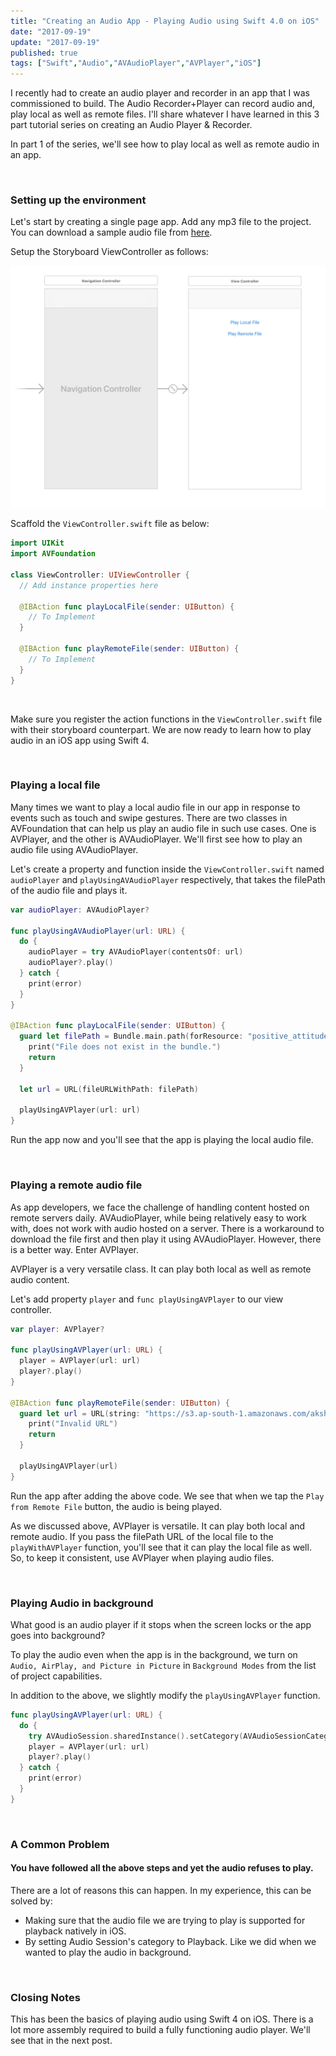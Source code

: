 ```yaml
---
title: "Creating an Audio App - Playing Audio using Swift 4.0 on iOS"
date: "2017-09-19"
update: "2017-09-19"
published: true
tags: ["Swift","Audio","AVAudioPlayer","AVPlayer","iOS"]
---
```


I recently had to create an audio player and recorder in an app that I was commissioned to build. The Audio Recorder+Player can record audio and, play local as well as remote files. I'll share whatever I have learned in this 3 part tutorial series on creating an Audio Player & Recorder.

In part 1 of the series, we'll see how to play local as well as remote audio in an app.

<br/>

### Setting up the environment

Let's start by creating a single page app. Add any mp3 file to the project. You can download a sample audio file from [here](https://s3.ap-south-1.amazonaws.com/aksharpatel47-static/positive_attitude.mp3).

Setup the Storyboard ViewController as follows:

![Blog](audio-app-part-1-initial.jpeg)

Scaffold the ```ViewController.swift``` file as below:

```swift
import UIKit
import AVFoundation

class ViewController: UIViewController {
  // Add instance properties here

  @IBAction func playLocalFile(sender: UIButton) {
    // To Implement
  }

  @IBAction func playRemoteFile(sender: UIButton) {
    // To Implement
  }
}
```

  <br/>

Make sure you register the action functions in the ```ViewController.swift``` file with their storyboard counterpart. We are now ready to learn how to play audio in an iOS app using Swift 4.

<br/>

### Playing a local file

Many times we want to play a local audio file in our app in response to events such as touch and swipe gestures. There are two classes in AVFoundation that can help us play an audio file in such use cases. One is AVPlayer, and the other is AVAudioPlayer. We'll first see how to play an audio file using AVAudioPlayer.

Let's create a property and function inside the ```ViewController.swift``` named ```audioPlayer``` and ```playUsingAVAudioPlayer``` respectively, that takes the filePath of the audio file and plays it.

```swift
var audioPlayer: AVAudioPlayer?

func playUsingAVAudioPlayer(url: URL) {
  do {
    audioPlayer = try AVAudioPlayer(contentsOf: url)
    audioPlayer?.play()
  } catch {
    print(error)
  }
}

@IBAction func playLocalFile(sender: UIButton) {
  guard let filePath = Bundle.main.path(forResource: "positive_attitude", ofType: "mp3") else {
    print("File does not exist in the bundle.")
    return
  }
  
  let url = URL(fileURLWithPath: filePath)
  
  playUsingAVPlayer(url: url)
}
```

Run the app now and you'll see that the app is playing the local audio file.

<br/>

### Playing a remote audio file

As app developers, we face the challenge of handling content hosted on remote servers daily. AVAudioPlayer, while being relatively easy to work with, does not work with audio hosted on a server. There is a workaround to download the file first and then play it using AVAudioPlayer. However, there is a better way. Enter AVPlayer.

AVPlayer is a very versatile class. It can play both local as well as remote audio content.

Let's add property ```player``` and ```func playUsingAVPlayer``` to our view controller.

```swift
var player: AVPlayer?

func playUsingAVPlayer(url: URL) {
  player = AVPlayer(url: url)
  player?.play()
}

@IBAction func playRemoteFile(sender: UIButton) {
  guard let url = URL(string: "https://s3.ap-south-1.amazonaws.com/aksharpatel47-static/positive_attitude.mp3") else {
    print("Invalid URL")
    return
  }

  playUsingAVPlayer(url)  
}
```

Run the app after adding the above code. We see that when we tap the ```Play from Remote File``` button, the audio is being played.

As we discussed above, AVPlayer is versatile. It can play both local and remote audio. If you pass the filePath URL of the local file to the ```playWithAVPlayer``` function, you'll see that it can play the local file as well. So, to keep it consistent, use AVPlayer when playing audio files.

<br/>

### Playing Audio in background

What good is an audio player if it stops when the screen locks or the app goes into background?

To play the audio even when the app is in the background, we turn on ```Audio, AirPlay, and Picture in Picture``` in ```Background Modes``` from the list of project capabilities.

In addition to the above, we slightly modify the ```playUsingAVPlayer``` function.

```swift
func playUsingAVPlayer(url: URL) {
  do {
    try AVAudioSession.sharedInstance().setCategory(AVAudioSessionCategoryPlayback)
    player = AVPlayer(url: url)
    player?.play()
  } catch {
    print(error)
  }
}
```

<br/>

### A Common Problem

#### You have followed all the above steps and yet the audio refuses to play.

There are a lot of reasons this can happen. In my experience, this can be solved by:

- Making sure that the audio file we are trying to play is supported for playback natively in iOS.
- By setting Audio Session's category to Playback. Like we did when we wanted to play the audio in background.

<br/>

### Closing Notes

This has been the basics of playing audio using Swift 4 on iOS. There is a lot more assembly required to build a fully functioning audio player. We'll see that in the next post.